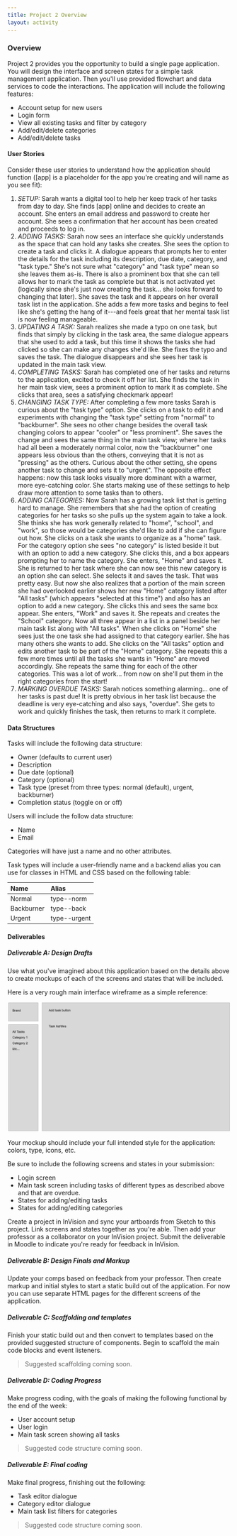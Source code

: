 ```yaml
---
title: Project 2 Overview
layout: activity
---
```

### Overview

Project 2 provides you the opportunity to build a single page application. You will design the interface and screen states for a simple task management application. Then you'll use provided flowchart and data services to code the interactions. The application will include the following features:

* Account setup for new users
* Login form
* View all existing tasks and filter by category
* Add/edit/delete categories
* Add/edit/delete tasks

#### User Stories

Consider these user stories to understand how the application should function ([app] is a placeholder for the app you're creating and will name as you see fit):

1. *SETUP:* Sarah wants a digital tool to help her keep track of her tasks from day to day. She finds [app] online and decides to create an account. She enters an email address and password to create her account. She sees a confirmation that her account has been created and proceeds to log in.
2. *ADDING TASKS:* Sarah now sees an interface she quickly understands as the space that can hold any tasks she creates. She sees the option to create a task and clicks it. A dialogue appears that prompts her to enter the details for the task including its description, due date, category, and "task type." She's not sure what "category" and "task type" mean so she leaves them as-is. There is also a prominent box that she can tell allows her to mark the task as complete but that is not activated yet (logically since she's just now creating the task... she looks forward to changing that later). She saves the task and it appears on her overall task list in the application. She adds a few more tasks and begins to feel like she's getting the hang of it---and feels great that her mental task list is now feeling manageable.
3. *UPDATING A TASK:* Sarah realizes she made a typo on one task, but finds that simply by clicking in the task area, the same dialogue appears that she used to add a task, but this time it shows the tasks she had clicked so she can make any changes she'd like. She fixes the typo and saves the task. The dialogue disappears and she sees her task is updated in the main task view.
4. *COMPLETING TASKS:* Sarah has completed one of her tasks and returns to the application, excited to check it off her list. She finds the task in her main task view, sees a prominent option to mark it as complete. She clicks that area, sees a satisfying checkmark appear!
5. *CHANGING TASK TYPE:* After completing a few more tasks Sarah is curious about the "task type" option. She clicks on a task to edit it and experiments with changing the "task type" setting from "normal" to "backburner". She sees no other change besides the overall task changing colors to appear "cooler" or "less prominent". She saves the change and sees the same thing in the main task view; where her tasks had all been a moderately normal color, now the "backburner" one appears less obvious than the others, conveying that it is not as "pressing" as the others. Curious about the other setting, she opens another task to change and sets it to "urgent". The opposite effect happens: now this task looks visually more dominant with a warmer, more eye-catching color. She starts making use of these settings to help draw more attention to some tasks than to others.
6. *ADDING CATEGORIES:* Now Sarah has a growing task list that is getting hard to manage. She remembers that she had the option of creating categories for her tasks so she pulls up the system again to take a look. She thinks she has work generally related to "home", "school", and "work", so those would be categories she'd like to add if she can figure out how. She clicks on a task she wants to organize as a "home" task. For the category option she sees "no category" is listed beside it but with an option to add a new category. She clicks this, and a box appears prompting her to name the category. She enters, "Home" and saves it. She is returned to her task where she can now see this new category is an option she can select. She selects it and saves the task. That was pretty easy. But now she also realizes that a portion of the main screen she had overlooked earlier shows her new "Home" category listed after "All tasks" (which appears "selected at this time") and also has an option to add a new category. She clicks this and sees the same box appear. She enters, "Work" and saves it. She repeats and creates the "School" category. Now all three appear in a list in a panel beside her main task list along with "All tasks". When she clicks on "Home" she sees just the one task she had assigned to that category earlier. She has many others she wants to add. She clicks on the "All tasks" option and edits another task to be part of the "Home" category. She repeats this a few more times until all the tasks she wants in "Home" are moved accordingly. She repeats the same thing for each of the other categories. This was a lot of work... from now on she'll put them in the right categories from the start!
7. *MARKING OVERDUE TASKS:* Sarah notices something alarming... one of her tasks is past due! It is pretty obvious in her task list because the deadline is very eye-catching and also says, "overdue". She gets to work and quickly finishes the task, then returns to mark it complete.

#### Data Structures

Tasks will include the following data structure:

* Owner (defaults to current user)
* Description
* Due date (optional)
* Category (optional)
* Task type (preset from three types: normal (default), urgent, backburner)
* Completion status (toggle on or off)

Users will include the follow data structure:

* Name
* Email

Categories will have just a name and no other attributes.

Task types will include a user-friendly name and a backend alias you can use for classes in HTML and CSS based on the following table:

| Name       | Alias        |
|:-----------|:-------------|
| Normal     | type--norm   |
| Backburner | type--back   |
| Urgent     | type--urgent |


#### Deliverables

##### Deliverable A: Design Drafts

Use what you've imagined about this application based on the details above to create mockups of each of the screens and states that will be included.

Here is a very rough main interface wireframe as a simple reference:

![](/images/main-interface-sketch.png)

Your mockup should include your full intended style for the application: colors, type, icons, etc.

Be sure to include the following screens and states in your submission:

* Login screen
* Main task screen including tasks of different types as described above and that are overdue.
* States for adding/editing tasks
* States for adding/editing categories

Create a project in InVision and sync your artboards from Sketch to this project. Link screens and states together as you're able. Then add your professor as a collaborator on your InVision project. Submit the deliverable in Moodle to indicate you're ready for feedback in InVision.

##### Deliverable B: Design Finals and Markup

Update your comps based on feedback from your professor. Then create markup and initial styles to start a static build out of the application. For now you can use separate HTML pages for the different screens of the application.

##### Deliverable C: Scaffolding and templates

Finish your static build out and then convert to templates based on the provided suggested structure of components. Begin to scaffold the main code blocks and event listeners.

> Suggested scaffolding coming soon.

##### Deliverable D: Coding Progress

Make progress coding, with the goals of making the following functional by the end of the week:

* User account setup
* User login
* Main task screen showing all tasks

> Suggested code structure coming soon.

##### Deliverable E: Final coding

Make final progress, finishing out the following:

* Task editor dialogue
* Category editor dialogue
* Main task list filters for categories

> Suggested code structure coming soon.
